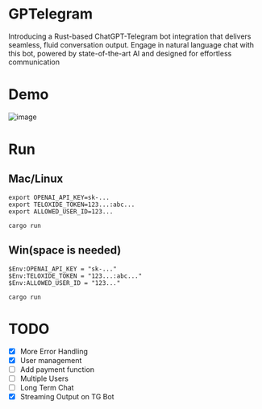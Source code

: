 # GPTelegram
Introducing a Rust-based ChatGPT-Telegram bot integration that delivers seamless, fluid conversation output. Engage in natural language chat with this bot, powered by state-of-the-art AI and designed for effortless communication

# Demo
![image](https://github.com/RevAtN/GPTelegram/blob/main/demo.gif)

# Run

## Mac/Linux
```
export OPENAI_API_KEY=sk-...
export TELOXIDE_TOKEN=123...:abc...
export ALLOWED_USER_ID=123...

cargo run
```
## Win(space is needed)
```
$Env:OPENAI_API_KEY = "sk-..."
$Env:TELOXIDE_TOKEN = "123...:abc..."
$Env:ALLOWED_USER_ID = "123..."

cargo run
```


# TODO

- [x] More Error Handling
- [x] User management
- [ ] Add payment function
- [ ] Multiple Users
- [ ] Long Term Chat
- [x] Streaming Output on TG Bot
